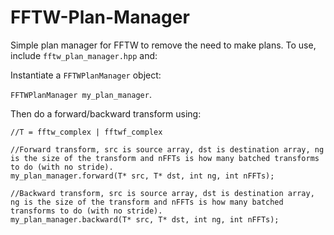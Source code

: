 # FFTW-Plan-Manager

Simple plan manager for FFTW to remove the need to make plans. To use, include `fftw_plan_manager.hpp` and:

Instantiate a `FFTWPlanManager` object:

`FFTWPlanManager my_plan_manager`.

Then do a forward/backward transform using:

```
//T = fftw_complex | fftwf_complex

//Forward transform, src is source array, dst is destination array, ng is the size of the transform and nFFTs is how many batched transforms to do (with no stride).
my_plan_manager.forward(T* src, T* dst, int ng, int nFFTs);

//Backward transform, src is source array, dst is destination array, ng is the size of the transform and nFFTs is how many batched transforms to do (with no stride).
my_plan_manager.backward(T* src, T* dst, int ng, int nFFTs);
```
